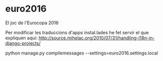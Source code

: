 # euro2016
El joc de l'Eurocopa 2016

Per modificar les traduccions d'apps instal.lades he fet servir el que expliquen aquí: http://source.mihelac.org/2010/07/31/handling-i18n-in-django-projects/

python manage.py compilemessages --settings=euro2016.settings.local
